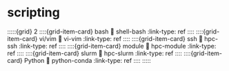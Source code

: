 # scripting

:::::{grid} 2
::::{grid-item-card} bash
:link: shell-bash
:link-type: ref
::::
::::{grid-item-card} vi/vim
:link: vi-vim
:link-type: ref
::::
::::{grid-item-card} ssh
:link: hpc-ssh
:link-type: ref
::::
::::{grid-item-card} module
:link: hpc-module
:link-type: ref
::::
::::{grid-item-card} slurm
:link: hpc-slurm
:link-type: ref
::::
::::{grid-item-card} Python
:link: python-conda
:link-type: ref
::::
:::::
